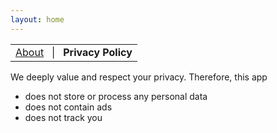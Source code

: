 ```yaml
---
layout: home
---
```


<table style="width: 100%; border: none">
<tr style="background-color: transparent;">
<td align="center" style="border: none">
<a href="./">About</a>&nbsp;&nbsp;&nbsp;|&nbsp;&nbsp;&nbsp;<strong>Privacy Policy</strong>
</td>
</tr>
</table>

We deeply value and respect your privacy. Therefore, this app

- does not store or process any personal data
- does not contain ads
- does not track you